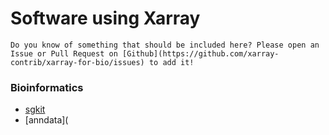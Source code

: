 # Software using Xarray

```{note}
Do you know of something that should be included here? Please open an Issue or Pull Request on [Github](https://github.com/xarray-contrib/xarray-for-bio/issues) to add it!
```


### Bioinformatics

- [sgkit](https://sgkit-dev.github.io/sgkit/latest/index.html)
- [anndata](


